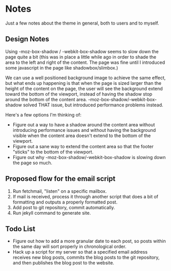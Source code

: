 Notes
=====

Just a few notes about the theme in general, both to users and to myself.

Design Notes
------------

Using -moz-box-shadow / -webkit-box-shadow seems to slow down the page quite
a bit (this was in place a little while ago in order to shade the area to the
left and right of the content.  The page was fine until I introduced
some javascript in the page like shadowbox/slimbox.)

We can use a well positioned background image to achieve the same effect,
but what ends up happening is that when the page is sized larger than
the height of the content on the page, the user will see the background
extend toward the bottom of the viewport, instead of having the shadow
stop around the bottom of the content area.  -moz-box-shadow/-webkit-box-shadow
solved THAT issue, but introduced performance problems instead.

Here's a few options I'm thinking of:

* Figure out a way to have a shadow around the content area without introducing
performance issues and without having the background visible when the content
area doesn't extend to the bottom of the viewport.
* Figure out a sane way to extend the content area so that the footer "sticks"
to the bottom of the viewport.
* Figure out why -moz-box-shadow/-webkit-box-shadow is slowing down the page
so much.

Proposed flow for the email script
----------------------------------

1. Run fetchmail, "listen" on a specific mailbox.
2. If mail is received, process it through another script that does a bit of
formatting and outputs a properly formatted post.
3. Add post to git repository, commit automatically.
4. Run jekyll command to generate site.

Todo List
---------

* Figure out how to add a more granular date to each post, so posts within
the same day will sort properly in chronological order.
* Hack up a script for my server so that a specified email address receives
new blog posts, commits the blog posts to the git repository, and then
publishes the blog post to the website.
